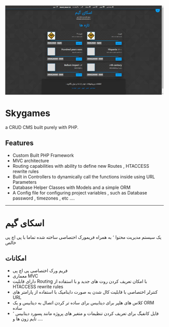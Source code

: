 ![Title Image](https://github.com/Mahdi-Esbati/Skygames/blob/master/skygame/image/ui/photo_2017-02-19_22-32-01.jpg)



# Skygames
a CRUD CMS built purely with PHP.

## Features
* Custom Built PHP Framework
* MVC architecture 
* Routing capabilities with ability to define new Routes , HTACCESS rewrite rules
* Built in Controllers to dynamically call the functions inside using URL Parameters
* Database Helper Classes with Models and a simple ORM
* A Config file for configuring project variables , such as Database password , timezones , etc ....




______________________________________





# اسکای گیم
یک سیستم مدیریت محتوا ٬ به همراه فریمورک اختصاصی ساخته شده تماما با پی اچ پی خالص

## امکانات
* فریم ورک اختصاصی پی اچ پی
* معماری MVC 
* دارای قابلیت Routing با امکان تعریف کردن روت های جدید و با استفاده از HTACCESS rewrite rules
* کنترلر اختصاصی با قابلیت کال شدن به صورت داینامیک با استفاده از پارامتر های URL
* کلاس های هلپر برای دیتابیس برای ساده تر کردن اتصال به دیتابیس و یک ORM ساده
* فایل کانفیگ برای تعریف کردن تنظیمات و متغیر های پروژه مانند پسورد دیتابیس ٬ تایم زون ها و ....

